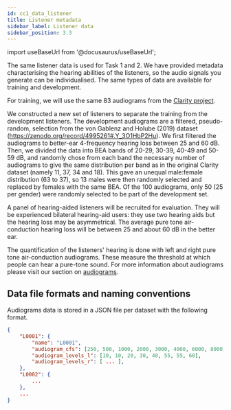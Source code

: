 ```yaml
---
id: cc1_data_listener
title: Listener metadata
sidebar_label: Listener data
sidebar_position: 3.3
---
```


import useBaseUrl from '@docusaurus/useBaseUrl';

The same listener data is used for Task 1 and 2. We have provided metadata characterising the hearing abilities of the listeners, so the audio signals you 
generate can be individualised. The same types of data are available for training and development.

For training, we will use the same 83 audiograms from the [Clarity project](https://claritychallenge.org/).

We constructed a new set of listeners to separate the training from the development listeners. 
The development audiograms are a filtered, pseudo-random, selection from the
von Gablenz and Holube (2019) dataset (https://zenodo.org/record/4995261#.Y_3O1HbP2Hu).
We first filtered the audiograms to better-ear 4-frequency hearing loss between 25 and 60 dB.
Then, we divided the data into BEA bands of 20-29, 30-39, 40-49 and 50-59 dB, and randomly chose from each
band the necessary number of audiograms to give the same distribution per band as in
the original Clarity dataset (namely 11, 37, 34 and 18). This gave an unequal male:female distribution
(63 to 37), so 13 males were then randomly selected and replaced by females with the same BEA.
Of the 100 audiograms, only 50 (25 per gender) were randomly selected to be part of the development set.

A panel of hearing-aided listeners will be recruited for evaluation. They will be experienced bilateral 
hearing-aid users: they use two hearing aids but the hearing loss may be asymmetrical. The average pure 
tone air-conduction hearing loss will be between 25 and about 60 dB in the better ear.

The quantification of the listeners' hearing is done with left and right pure tone air-conduction audiograms. 
These measure the threshold at which people can hear a pure-tone sound. For more information about audiograms 
please visit our section on [audiograms](/docs/learning_resources/Hearing_impairment/edu_measuring_HI#audiograms).

## Data file formats and naming conventions

Audiograms data is stored in a JSON file per dataset with the following format.

```json
{
    "L0001": {
        "name": "L0001",
        "audiogram_cfs": [250, 500, 1000, 2000, 3000, 4000, 6000, 8000],
        "audiogram_levels_l": [10, 10, 20, 30, 40, 55, 55, 60],
        "audiogram_levels_r": [ ... ],
    },
    "L0002": {
        ...
    },
    ...
}
```







